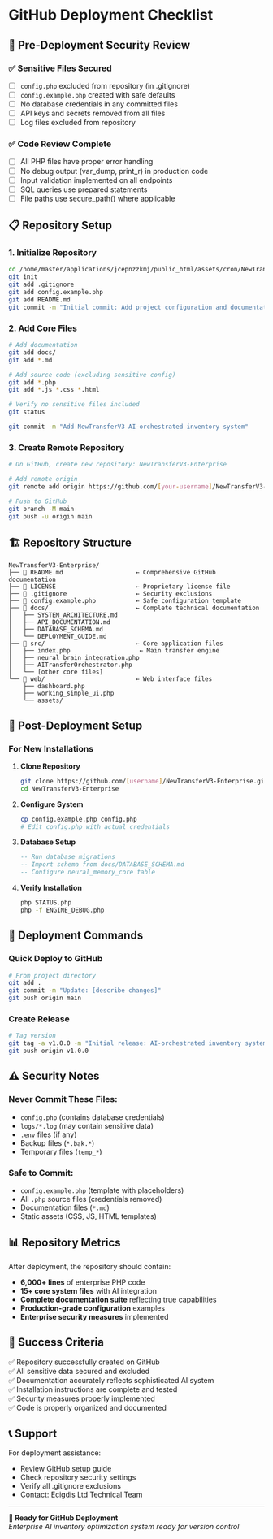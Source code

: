 # GitHub Deployment Checklist

## 🔐 Pre-Deployment Security Review

### ✅ Sensitive Files Secured
- [ ] `config.php` excluded from repository (in .gitignore)
- [ ] `config.example.php` created with safe defaults
- [ ] No database credentials in any committed files
- [ ] API keys and secrets removed from all files
- [ ] Log files excluded from repository

### ✅ Code Review Complete
- [ ] All PHP files have proper error handling
- [ ] No debug output (var_dump, print_r) in production code
- [ ] Input validation implemented on all endpoints
- [ ] SQL queries use prepared statements
- [ ] File paths use secure_path() where applicable

## 📋 Repository Setup

### 1. Initialize Repository
```bash
cd /home/master/applications/jcepnzzkmj/public_html/assets/cron/NewTransferV3
git init
git add .gitignore
git add config.example.php
git add README.md
git commit -m "Initial commit: Add project configuration and documentation"
```

### 2. Add Core Files
```bash
# Add documentation
git add docs/
git add *.md

# Add source code (excluding sensitive config)
git add *.php
git add *.js *.css *.html

# Verify no sensitive files included
git status

git commit -m "Add NewTransferV3 AI-orchestrated inventory system"
```

### 3. Create Remote Repository
```bash
# On GitHub, create new repository: NewTransferV3-Enterprise

# Add remote origin
git remote add origin https://github.com/[your-username]/NewTransferV3-Enterprise.git

# Push to GitHub
git branch -M main
git push -u origin main
```

## 🏗️ Repository Structure

```
NewTransferV3-Enterprise/
├── 📄 README.md                    ← Comprehensive GitHub documentation
├── 📄 LICENSE                      ← Proprietary license file
├── 📄 .gitignore                   ← Security exclusions
├── 📄 config.example.php           ← Safe configuration template
├── 📁 docs/                        ← Complete technical documentation
│   ├── SYSTEM_ARCHITECTURE.md
│   ├── API_DOCUMENTATION.md
│   ├── DATABASE_SCHEMA.md
│   └── DEPLOYMENT_GUIDE.md
├── 📁 src/                         ← Core application files
│   ├── index.php                   ← Main transfer engine
│   ├── neural_brain_integration.php
│   ├── AITransferOrchestrator.php
│   └── [other core files]
└── 📁 web/                         ← Web interface files
    ├── dashboard.php
    ├── working_simple_ui.php
    └── assets/
```

## 🔧 Post-Deployment Setup

### For New Installations
1. **Clone Repository**
   ```bash
   git clone https://github.com/[username]/NewTransferV3-Enterprise.git
   cd NewTransferV3-Enterprise
   ```

2. **Configure System**
   ```bash
   cp config.example.php config.php
   # Edit config.php with actual credentials
   ```

3. **Database Setup**
   ```sql
   -- Run database migrations
   -- Import schema from docs/DATABASE_SCHEMA.md
   -- Configure neural_memory_core table
   ```

4. **Verify Installation**
   ```bash
   php STATUS.php
   php -f ENGINE_DEBUG.php
   ```

## 🚀 Deployment Commands

### Quick Deploy to GitHub
```bash
# From project directory
git add .
git commit -m "Update: [describe changes]"
git push origin main
```

### Create Release
```bash
# Tag version
git tag -a v1.0.0 -m "Initial release: AI-orchestrated inventory system"
git push origin v1.0.0
```

## ⚠️ Security Notes

### Never Commit These Files:
- `config.php` (contains database credentials)
- `logs/*.log` (may contain sensitive data)
- `.env` files (if any)
- Backup files (`*.bak.*`)
- Temporary files (`temp_*`)

### Safe to Commit:
- `config.example.php` (template with placeholders)
- All `.php` source files (credentials removed)
- Documentation files (`*.md`)
- Static assets (CSS, JS, HTML templates)

## 📊 Repository Metrics

After deployment, the repository should contain:
- **6,000+ lines** of enterprise PHP code
- **15+ core system files** with AI integration
- **Complete documentation suite** reflecting true capabilities
- **Production-grade configuration** examples
- **Enterprise security measures** implemented

## 🎯 Success Criteria

✅ Repository successfully created on GitHub  
✅ All sensitive data secured and excluded  
✅ Documentation accurately reflects sophisticated AI system  
✅ Installation instructions are complete and tested  
✅ Security measures properly implemented  
✅ Code is properly organized and documented  

## 📞 Support

For deployment assistance:
- Review GitHub setup guide
- Check repository security settings
- Verify all .gitignore exclusions
- Contact: Ecigdis Ltd Technical Team

---

**🚀 Ready for GitHub Deployment**  
*Enterprise AI inventory optimization system ready for version control*